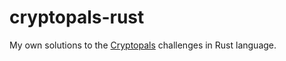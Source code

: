 # cryptopals-rust

My own solutions to the [Cryptopals](https://cryptopals.com) challenges in Rust language.